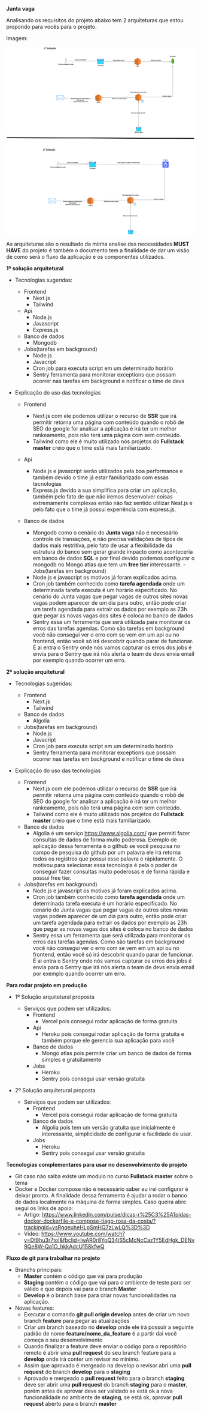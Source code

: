 
**Junta vaga**

Analisando os requisitos do projeto abaixo tem 2 arquiteturas que estou propondo para vocês para o projeto.

Imagem:

![alt text](SolutionArchitectureProposed.png "Architecture proposed")

As arquiteturas são o resultado da minha analise das necessidades **MUST HAVE** do projeto é também o documento tem a finalidade de dar um visão de como será o fluxo da aplicação e os componentes utilizados.


**1º solução arquitetural**

- Tecnologias sugeridas:
	- Frontend
		- Next.js
		- Tailwind
	- Api
		- Node.js
		- Javascript
		- Express.js
	- Banco de dados
		- Mongodb
    - Jobs(tarefas em background)
	    - Node.js
	    - Javacript
	    - Cron job para executa script em um determinado horário
	    - Sentry ferramenta para monitorar exceptions que possam ocorrer nas tarefas em background e notificar o time de devs
	
-    Explicação do uso das tecnologias
	 - Frontend
		 - Next.js com ele podemos utilizar o recurso de **SSR**  que irá permitir retorna uma página com conteúdo quando o robô de SEO do google for analisar a aplicação é irá ter um melhor rankeamento, pois não terá uma página com sem conteúdo.
		 - Tailwind como ele é muito utilizado nós projetos do **Fullstack master** creio que o time está mais familiarizado.

	 - Api
		 - Node.js e javascript serão utilizados pela boa performance e também devido o time já estar familiarizado com essas tecnologias
		 - Express.js devido a sua simplifica para criar um aplicação, também pelo fato de que não iremos desenvolver coisas extremamente complexas então não faz sentido utilizar Nest.js e pelo fato que o time já possui experiência com express.js.
     - Banco de dados
	    - Mongodb como o cenário do **Junta vaga** não é necessário controle de transações, e não precisa validações de tipos de dados mais restritiva, pelo fato de usar a flexibilidade da estrutura do banco sem gerar grande impacto como aconteceria em banco de dados **SQL**  e por final devido podemos configurar o mongodb no Mongo atlas que tem um **free tier** interessante.
	- Jobs(tarefas em background)
		- Node.js e javascript os motivos já foram explicados acima.
		- Cron job também conhecido como **tarefa agendada** onde um determinada tarefa executa é um horário especificado. No cenário do Junta vagas que pegar vagas de outros sites novas vagas podem aparecer de um dia para outro, então pode criar um tarefa agendada para extrair os dados por exemplo as 23h que pegar as novas vagas dos sites é coloca no banco de dados
		- Sentry essa um ferramenta que será utilizada para monitorar os erros das tarefas agendas. Como são tarefas em background você não consegui ver o erro com se vem em um api ou no frontend, então você só irá descobrir quando parar de funcionar. É ai entra o Sentry onde nós vamos capturar os erros dos jobs é envia para o Sentry que irá nós alerta o team de devs envia email por exemplo quando ocorrer um erro. 
	
	
	
**2º solução arquitetural**

- Tecnologias sugeridas:
	- Frontend
		- Next.js
		- Tailwind
	- Banco de dados
		- Algolia
    - Jobs(tarefas em background)
	    - Node.js
	    - Javacript
	    - Cron job para executa script em um determinado horário
	    - Sentry ferramenta para monitorar exceptions que possam ocorrer nas tarefas em background e notificar o time de devs
	
-    Explicação do uso das tecnologias
	 - Frontend
		 - Next.js com ele podemos utilizar o recurso de **SSR**  que irá permitir retorna uma página com conteúdo quando o robô de SEO do google for analisar a aplicação é irá ter um melhor rankeamento, pois não terá uma página com sem conteúdo.
		 - Tailwind como ele é muito utilizado nós projetos do **Fullstack master** creio que o time está mais familiarizado.
     - Banco de dados
	    - Algolia é um serviço https://www.algolia.com/ que permiti fazer consultas de dados de forma muito poderosa. Exemplo de aplicação dessa ferramenta é o github se você pesquisa no campo de pesquisa do github por um palavra ele irá retorna todos os registros que possui esse palavra e rápidamente. O motivou para selecionar essa tecnologia é pela o poder de conseguir fazer consultas muito poderosas e de forma rápida e possui free tier.
	 - Jobs(tarefas em background)
		- Node.js e javascript os motivos já foram explicados acima.
		- Cron job também conhecido como **tarefa agendada** onde um determinada tarefa executa é um horário especificado. No cenário do Junta vagas que pegar vagas de outros sites novas vagas podem aparecer de um dia para outro, então pode criar um tarefa agendada para extrair os dados por exemplo as 23h que pegar as novas vagas dos sites é coloca no banco de dados
		- Sentry essa um ferramenta que será utilizada para monitorar os erros das tarefas agendas. Como são tarefas em background você não consegui ver o erro com se vem em um api ou no frontend, então você só irá descobrir quando parar de funcionar. É ai entra o Sentry onde nós vamos capturar os erros dos jobs é envia para o Sentry que irá nós alerta o team de devs envia email por exemplo quando ocorrer um erro. 



**Para rodar projeto em produção**

- 1º Solução arquitetural proposta
	- Serviços que podem ser utilizados:
		- Frontend
			- Vercel pois consegui rodar aplicação de forma gratuita
		- Api
			- Heroku pois consegui rodar aplicação de forma gratuita e também porque ele gerencia sua aplicação para você
		- Banco de dados
			- Mongo atlas pois permite criar um banco de dados de forma simples e gratuitamente
		- Jobs
			- Heroku 
			-  Sentry pois consegui usar versão gratuita
			  
- 2º Solução arquitetural proposta
	 - Serviços que podem ser utilizados:
		- Frontend
			- Vercel pois consegui rodar aplicação de forma gratuita
		- Banco de dados
			- Algolia pois tem um versão gratuita que inicialmente é interessante, simplicidade de configurar e facilidade de usar.
		- Jobs
			- Heroku 
			-  Sentry pois consegui usar versão gratuita



**Tecnologias complementares para usar no desenvolvimento do projeto**
 - Git caso não saiba existe um modulo no curso **Fullstack master** sobre o tema
 - Docker e Docker compose não é necessário saber eu irei configurar é deixar pronto. A finalidade dessa ferramenta é ajudar a rodar o banco de dados localmente na máquina de forma simples. Caso queira abre segui os links de apoio:
	 - Artigo: https://www.linkedin.com/pulse/dicas-r%25C3%25A1pidas-docker-dockerfile-e-compose-tiago-rosa-da-costa/?trackingId=vsRgqeuheHLpSmHQ7zLwLQ%3D%3D
	 - Vídeo: https://www.youtube.com/watch?v=Dt8hu3r7toI&fbclid=IwAR0r8YoQ34jS5cMcNcCaz1Y5EdHgk_DENv9Qe8W-Qa1O_hkkAdcU158kfwQ


**Fluxo de git para trabalhar no projeto**
- Branchs principais:
	- **Master** contém o código que vai para produção
	- **Staging** contém o código que vai para o ambiente de teste para ser válido e que depois vai para o branch **Master**
	- **Develop** é o branch base para criar novas funcionalidades na aplicação.
- Novas features:
   - Executar o comando **git pull origin develop** antes de criar um novo branch **feature** para pegar  as atualizações
	- Criar um branch baseado no **develop** onde ele irá possuir a seguinte padrão de nome **feature/nome_da_feature** é a partir dai você começa o seu desenvolvimento
	- Quando finalizar a feature deve enviar o código para o repositório remoto é abrir uma **pull request** do seu branch feature para a **develop** onde irá conter um revisor no mínimo. 
	- Assim que aprovado é mergeado na develop o revisor abri uma **pull request** do branch **develop** para o **staging**
	- Aprovado e mergeado o **pull request** feito para o branch **staging** deve ser abrir uma **pull request** do branch **staging** para o **master**, porém antes de aprovar deve ser validado se está ok a nova funcionalidade no ambiente de **staging**, se está ok, aprovar **pull request** aberto para o branch **master**